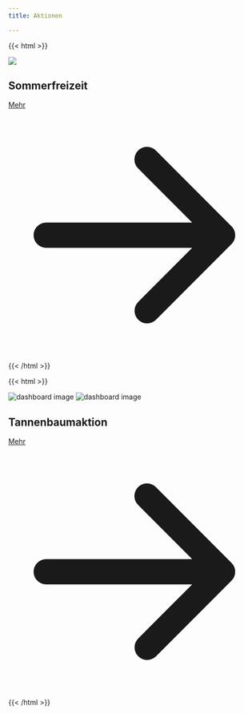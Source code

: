 ```yaml
---
title: Aktionen

---
```

{{< html >}}
<section>
    <div class="items-center max-w-screen-xl gap-8 px-4 py-8 mx-auto xl:gap-16 md:grid md:grid-cols-2 sm:py-16 lg:px-6">
        <img class="w-full" src="/uploads/sommerfreizeit.jpg">
        <div class="mt-4 md:mt-0">
            <h2 class="mb-4 text-4xl font-extrabold tracking-tight text-gray-900">Sommerfreizeit</h2>
            <a href="/sommerfreizeit" class="inline-flex items-center text-white bg-primary-500 hover:bg-primary-600 focus:ring-4 focus:ring-primary-300 font-medium rounded-full text-sm px-5 py-2.5 text-center">
                Mehr
                <svg class="w-5 h-5 ml-2 -mr-1" fill="currentColor" viewBox="0 0 20 20" xmlns="http://www.w3.org/2000/svg"><path fill-rule="evenodd" d="M10.293 3.293a1 1 0 011.414 0l6 6a1 1 0 010 1.414l-6 6a1 1 0 01-1.414-1.414L14.586 11H3a1 1 0 110-2h11.586l-4.293-4.293a1 1 0 010-1.414z" clip-rule="evenodd"></path></svg>
            </a>
        </div>
    </div>
</section>
{{< /html >}}

{{< html >}}
<section>
    <div class="items-center max-w-screen-xl gap-8 px-4 py-8 mx-auto xl:gap-16 md:grid md:grid-cols-2 sm:py-16 lg:px-6">
        <img class="w-full" src="/uploads/tannenbaumaktion.jpg" alt="dashboard image">
        <img class="hidden w-full" src="https://flowbite.s3.amazonaws.com/blocks/marketing-ui/cta/cta-dashboard-mockup-dark.svg" alt="dashboard image">
        <div class="mt-4 md:mt-0">
            <h2 class="mb-4 text-4xl font-extrabold tracking-tight text-gray-900 ">Tannenbaumaktion</h2>
            <a href="/tannenbaumaktion" class="inline-flex items-center text-white bg-primary-500 hover:bg-primary-600 focus:ring-4 focus:ring-primary-300 font-medium rounded-full text-sm px-5 py-2.5 text-center ">
                Mehr
                <svg class="w-5 h-5 ml-2 -mr-1" fill="currentColor" viewBox="0 0 20 20" xmlns="http://www.w3.org/2000/svg"><path fill-rule="evenodd" d="M10.293 3.293a1 1 0 011.414 0l6 6a1 1 0 010 1.414l-6 6a1 1 0 01-1.414-1.414L14.586 11H3a1 1 0 110-2h11.586l-4.293-4.293a1 1 0 010-1.414z" clip-rule="evenodd"></path></svg>
            </a>
        </div>
    </div>
</section>
{{< /html >}}